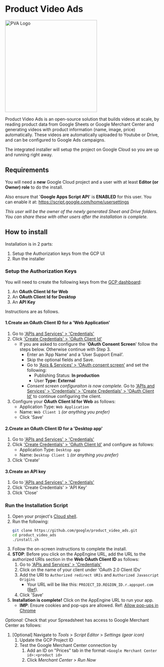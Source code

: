 # Product Video Ads

<img src="https://github.com/google/product_video_ads/blob/main/logo.png" alt="PVA Logo" width="300"/>

Product Video Ads is an open-source solution that builds videos at scale, by reading
product data from Google Sheets or Google Merchant Center and generating videos
with product information (name, image, price) automatically. These videos are 
automatically uploaded to Youtube or Drive, and can be configured to Google Ads campaigns.

The integrated installer will setup the project on Google Cloud so
you are up and running right away.

## Requirements
You will need a **new** Google Cloud project and a user with at least **Editor (or Owner) role** to do the install.

Also ensure that '**Google Apps Script API**' is **ENABLED** for this user. You can enable it at: https://script.google.com/home/usersettings

*This user will be the owner of the newly generated Sheet and Drive folders. You can share these with other users after the installation is complete.*

## How to install
Installation is in 2 parts:

1. Setup the Authorization keys from the GCP UI
2. Run the installer

### Setup the Authorization Keys
You will need to create the following keys from the [GCP dashboard](https://console.cloud.google.com/):
1. An **OAuth Client Id for Web**
1. An **OAuth Client Id for Desktop**
1. An **API Key**

Instructions are as follows.

#### 1.Create an OAuth Client ID for a 'Web Application'
1. Go to ['APIs and Services' > 'Credentials'](https://console.cloud.google.com/apis/credentials/)
1. Click ['Create Credentials' > 'OAuth Client Id'](https://console.cloud.google.com/apis/credentials/oauthclient)
	- If you are asked to configure the '**OAuth Consent Screen**' follow the steps below. Otherwise continue with Step 3.
		- Enter an ‘App Name’ and a ‘User Support Email’.
		- Skip the optional fields and Save.
		- Go to [‘Apis & Services’ > ‘OAuth consent screen’](https://console.cloud.google.com/apis/credentials/consent) and set the following:
			- Publishing Status: **In production**
			- User **Type: External**
		- *Consent screen configuraiton is now complete.* Go to ['APIs and Services' > 'Credentials' > 'Create Credentials' > 'OAuth Client Id'](https://console.cloud.google.com/apis/credentials/oauthclient) to continue configuring the client.
1. Configure your **OAuth Client Id for Web** as follows:
	- Application Type: `Web Application`
	- Name: `Web Client 1` *(or anything you prefer)*
	- Click 'Save'

#### 2.Create an OAuth Client ID for a 'Desktop app'
1. Go to ['APIs and Services' > 'Credentials'](https://console.cloud.google.com/apis/credentials/)
1. Click ['Create Credentials' > 'OAuth Client Id'](https://console.cloud.google.com/apis/credentials/oauthclient) and configure as follows:
	- Application Type: `Desktop app`
	- Name: `Desktop Client 1` *(or anything you prefer)*
1. Click 'Create'

#### 3.Create an API key
1. Go to ['APIs and Services' > 'Credentials'](https://console.cloud.google.com/apis/credentials/)
1. Click 'Create Credentials' > 'API Key'
1. Click 'Close'	

### Run the Installation Script
1. Open your project's [Cloud shell](https://console.cloud.google.com/?cloudshell=true).
1. Run the following:
	```bash
	git clone https://github.com/google/product_video_ads.git
	cd product_video_ads
	./install.sh
	```
1. Follow the on-screen instructions to complete the install.
1. **STOP**: Before you click on the AppEngine URL, add the URL to the authorized URIs section in the **Web OAuth Client ID** as follows:
	1. Go to ['APIs and Services' > 'Credentials'](https://console.cloud.google.com/apis/credentials/)
	1. Click on the name of your client under 'OAuth 2.0 Client IDs'
	1. Add the URI to `Authorized redirect URIs` and `Authorized Javascript Origins`
		- Your URL will be like this: `PROJECT_ID.REGION_ID.r.appspot.com` ([Ref](https://cloud.google.com/appengine/docs/standard/python/how-requests-are-routed)).
	1. Click 'Save'
1. **Installation is complete!** Click on the AppEngine URL to run your app.
	- **IMP**: Ensure cookies and pop-ups are allowed. Ref: [Allow pop-ups in Chrome](https://support.google.com/chrome/answer/95472?co=GENIE.Platform%3DDesktop&hl=en)

*Optional:* Check that your Spreadsheet has access to Google Merchant Center as follows:
1. [Optional] Navigate to _Tools_ > _Script Editor_ > _Settings (gear icon)_
	1. Update the GCP Project ID
	1. Test the Google Merchant Center connection by
		1. Add an ID on "Prices" tab in the format `<Google Merchant Center id>:<product id>` 
		1. Click _Merchant Center_ > _Run Now_
